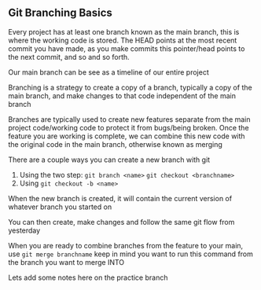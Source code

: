 ## Git Branching Basics

Every project has at least one branch known as the main branch, this is where the working code is stored. The HEAD points at the most recent commit you have made, as you make commits this pointer/head points to the next commit, and so and so forth.

Our main branch can be see as a timeline of our entire project

Branching is a strategy to create a copy of a branch, typically a copy of the main branch, and make changes to that code independent of the main branch

Branches are typically used to create new features separate from the main project code/working code to protect it from bugs/being broken. Once the feature you are working is complete, we can combine this new code with the original code in the main branch, otherwise known as merging

There are a couple ways you can create a new branch with git

1. Using the two step: `git branch <name>` `git checkout <branchname>`
2. Using `git checkout -b <name>`

When the new branch is created, it will contain the current version of whatever branch you started on

You can then create, make changes and follow the same git flow from yesterday

When you are ready to combine branches from the feature to your main, use `git merge branchname` keep in mind you want to run this command from the branch you want to merge INTO

Lets add some notes here on the practice branch